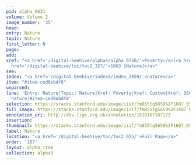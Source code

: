 ```yaml
---
pid: alpha_0631
volume: Volume 2
image_number: '35'
head: 
entry: Nature
topic: Nature
first_letter: N
page: 
add: 
xref: "<a href='/digital-beehive/alpha4/alpha_0720/'>Poverty</a>|<a href='/digital-beehive/alpha1/alpha_0203/'>Custom</a>|<a
  href='/digital-beehive/toc/toc2_327/'>1663 [Nature]</a>"
see: 
index: "<a href='/digital-beehive/index3/index_2659/'>nature</a>"
item: "#item-ced0ebdf8"
unparsed: 
line: 'Entry: Nature|Topic: Nature|Xref: Poverty|Xref: Custom|Xref: 1663 [Nature]|Index:
  nature|#item-ced0ebdf8'
selection: https://stacks.stanford.edu/image/iiif/fm855tg5659%2F1607_0502/337,2763,3008,507/full/0/default.jpg
full_image: https://stacks.stanford.edu/image/iiif/fm855tg5659%2F1607_0502/full/full/0/default.jpg
annotation_uri: http://dev.llgc.org.uk/annotation/1510167167173
insertion: 
thumbnail: https://stacks.stanford.edu/image/iiif/fm855tg5659%2F1607_0502/337,2763,600,180/250,/0/default.jpg
label: Nature
location: "<a href='/digital-beehive/toc/toc2_025/'>Full Page</a>"
order: '187'
layout: alpha_item
collection: alpha3
---
```

